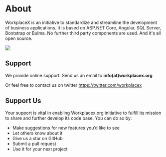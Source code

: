 # About
WorkplaceX is an initiative to standardize and streamline the development of business applications. It is based on ASP.NET Core, Angular, SQL Server, Bootstrap or Bulma. No further third party components are used. And it's all open source.

![](/assets/pillar.png)

## Support
We provide online support. Send us an email to **info(at)workplacex.org**

Or feel free to contact us on twitter https://twitter.com/workplacex

## Support Us
Your support is vital in enabling Workplacex.org initiative to fulfill its mission to share and further develop its code base. You can do so by:
* Make suggestions for new features you’d like to see
* Let others know about it
* Give us a star on GitHub
* Submit a pull request
* Use it for your next project